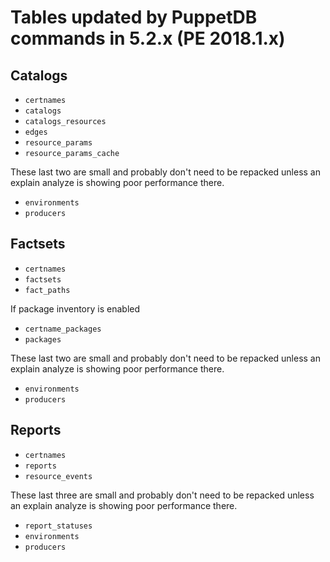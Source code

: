 # Tables updated by PuppetDB commands in 5.2.x (PE 2018.1.x)

## Catalogs

* `certnames`
* `catalogs`
* `catalogs_resources`
* `edges`
* `resource_params`
* `resource_params_cache`

These last two are small and probably don't need to be repacked unless an
explain analyze is showing poor performance there.

* `environments`
* `producers`

## Factsets

* `certnames`
* `factsets`
* `fact_paths`

If package inventory is enabled

* `certname_packages`
* `packages`

These last two are small and probably don't need to be repacked unless an
explain analyze is showing poor performance there.

* `environments`
* `producers`

## Reports

* `certnames`
* `reports`
* `resource_events`

These last three are small and probably don't need to be repacked unless an
explain analyze is showing poor performance there.

* `report_statuses`
* `environments`
* `producers`
